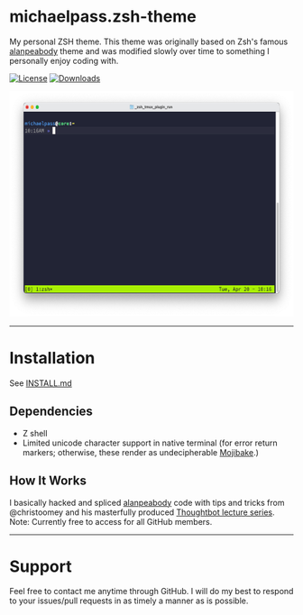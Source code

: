 # michaelpass.zsh-theme
My personal ZSH theme. This theme was originally based on Zsh's famous [alanpeabody](https://github.com/ohmyzsh/ohmyzsh/blob/master/themes/alanpeabody.zsh-theme) theme and was modified slowly over time to something I personally enjoy coding with.

[![License](https://img.shields.io/github/license/michaelpass/michaelpass.zsh-theme?style=plastic)](https://www.gnu.org/licenses/gpl-3.0.en.html)
[![Downloads](https://img.shields.io/github/downloads/michaelpass/michaelpass.zsh-theme/latest/total?style=plastic)](https://github.com/michaelpass/michaelpass.zsh-theme)

<center><img src="https://github.com/michaelpass/michaelpass.zsh-theme/blob/master/Pictures/ZSH%20and%20tmux.png?raw=true" width="626" height="400"></img></center>

---

# Installation
See [INSTALL.md](null)


## Dependencies
- Z shell
- Limited unicode character support in native terminal (for error return markers; otherwise, these render as undecipherable [Mojibake](https://en.wikipedia.org/wiki/Mojibake).)


## How It Works
I basically hacked and spliced [alanpeabody](https://github.com/ohmyzsh/ohmyzsh/blob/master/themes/alanpeabody.zsh-theme) code with tips and tricks from @christoomey and his masterfully produced [Thoughtbot lecture series](https://thoughtbot.com/upcase/mastering-git). Note: Currently free to access for all GitHub members.

---

# Support
Feel free to contact me anytime through GitHub. I will do my best to respond to your issues/pull requests in as timely a manner as is possible.
